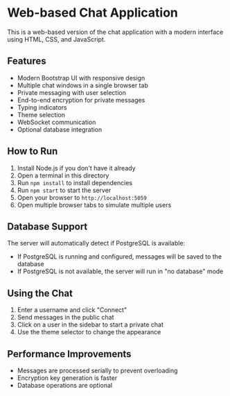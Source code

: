 # Web-based Chat Application

This is a web-based version of the chat application with a modern interface using HTML, CSS, and JavaScript.

## Features

- Modern Bootstrap UI with responsive design
- Multiple chat windows in a single browser tab
- Private messaging with user selection
- End-to-end encryption for private messages
- Typing indicators
- Theme selection
- WebSocket communication
- Optional database integration

## How to Run

1. Install Node.js if you don't have it already
2. Open a terminal in this directory
3. Run `npm install` to install dependencies
4. Run `npm start` to start the server
5. Open your browser to `http://localhost:5059`
6. Open multiple browser tabs to simulate multiple users

## Database Support

The server will automatically detect if PostgreSQL is available:
- If PostgreSQL is running and configured, messages will be saved to the database
- If PostgreSQL is not available, the server will run in "no database" mode

## Using the Chat

1. Enter a username and click "Connect"
2. Send messages in the public chat
3. Click on a user in the sidebar to start a private chat
4. Use the theme selector to change the appearance

## Performance Improvements

- Messages are processed serially to prevent overloading
- Encryption key generation is faster
- Database operations are optional